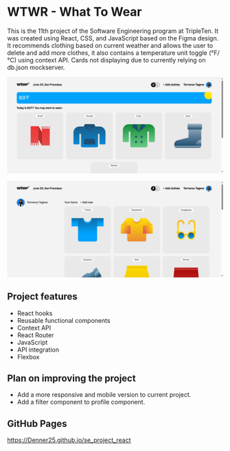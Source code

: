 # WTWR - What To Wear

This is the 11th project of the Software Engineering program at TripleTen. It was created using React, CSS, and JavaScript based on the Figma design. It recommends clothing based on current weather and allows the user to delete and add more clothes, it also contains a temperature unit toggle (°F/°C) using context API.
Cards not displaying due to currently relying on db.json mockserver.

![Main component cards](screenshots/main%20cards.png)

![Profile component cards](screenshots/profile%20cards.png)

## Project features

- React hooks
- Reusable functional components
- Context API
- React Router
- JavaScript
- API integration
- Flexbox

## Plan on improving the project

- Add a more responsive and mobile version to current project.
- Add a filter component to profile component.

## GitHub Pages

https://Denner25.github.io/se_project_react
